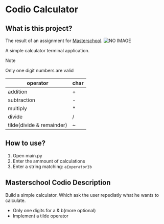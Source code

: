 # Codio Calculator

## What is this project?

The result of an assignment for [Masterschool](https://learn.masterschool.com/). ![NO IMAGE](https://img.shields.io/badge/Codio%20Calculator-100-4574E0)

A simple calculator terminal application.

> [!NOTE]
> Only one digit numbers are valid

|operator|char|
|---|---|
|addition|+|
|subtraction|-|
|multiply|*|
|divide|/|
|tilde(divide & remainder)|~|

## How to use?

1. Open main.py
2. Enter the ammount of calculations
3. Enter a string matching: `a{operator}b`

## Masterschool Codio Description

Build a simple calculator. Which ask the user repediatly what he wants to calculate.

- Only one digits for a & b(more optional)
- Implement a tilde operator